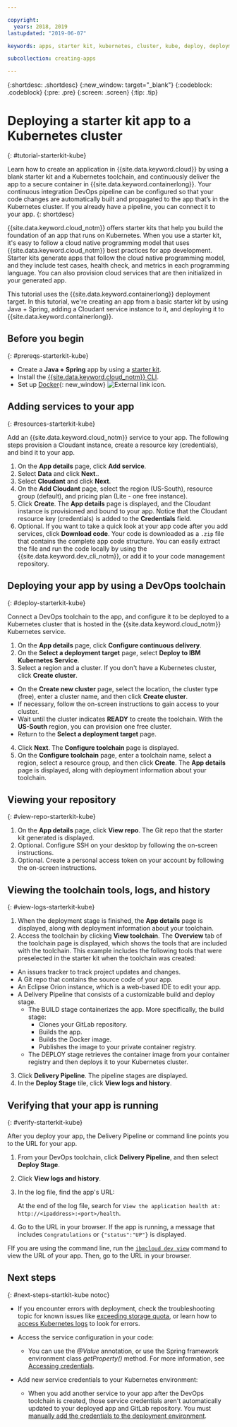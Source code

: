```yaml
---

copyright:
  years: 2018, 2019
lastupdated: "2019-06-07"

keywords: apps, starter kit, kubernetes, cluster, kube, deploy, deployment

subcollection: creating-apps

---
```


{:shortdesc: .shortdesc}
{:new_window: target="_blank"}
{:codeblock: .codeblock}
{:pre: .pre}
{:screen: .screen}
{:tip: .tip}

# Deploying a starter kit app to a Kubernetes cluster
{: #tutorial-starterkit-kube}

Learn how to create an application in {{site.data.keyword.cloud}} by using a blank starter kit and a Kubernetes toolchain, and continuously deliver the app to a secure container in {{site.data.keyword.containerlong}}. Your continuous integration DevOps pipeline can be configured so that your code changes are automatically built and propagated to the app that’s in the Kubernetes cluster. If you already have a pipeline, you can connect it to your app.
{: shortdesc}

{{site.data.keyword.cloud_notm}} offers starter kits that help you build the foundation of an app that runs on Kubernetes. When you use a starter kit, it's easy to follow a cloud native programming model that uses {{site.data.keyword.cloud_notm}} best practices for app development. Starter kits generate apps that follow the cloud native programming model, and they include test cases, health check, and metrics in each programming language. You can also provision cloud services that are then initialized in your generated app.

This tutorial uses the {{site.data.keyword.containerlong}} deployment target. In this tutorial, we're creating an app from a basic starter kit by using Java + Spring, adding a Cloudant service instance to it, and deploying it to {{site.data.keyword.containerlong}}.

## Before you begin
{: #prereqs-starterkit-kube}

* Create a **Java + Spring** app by using a [starter kit](/docs/apps/tutorials?topic=creating-apps-tutorial-starterkit).
* Install the [{{site.data.keyword.cloud_notm}} CLI](/docs/cli?topic=cloud-cli-getting-started).
* Set up [Docker](https://www.docker.com/get-started){: new_window} ![External link icon](../../icons/launch-glyph.svg "External link icon").

## Adding services to your app
{: #resources-starterkit-kube}

Add an {{site.data.keyword.cloud_notm}} service to your app. The following steps provision a Cloudant instance, create a resource key (credentials), and bind it to your app.

1. On the **App details** page, click **Add service**.
2. Select **Data** and click **Next**..
3. Select **Cloudant** and click **Next**.
4. On the **Add Cloudant** page, select the region (US-South), resource group (default), and pricing plan (Lite - one free instance).
5. Click **Create**. The **App details** page is displayed, and the Cloudant instance is provisioned and bound to your app. Notice that the Cloudant resource key (credentials) is added to the **Credentials** field.
6. Optional. If you want to take a quick look at your app code after you add services, click **Download code**. Your code is downloaded as a `.zip` file that contains the complete app code structure. You can easily extract the file and run the code locally by using the {{site.data.keyword.dev_cli_notm}}, or add it to your code management repository.

## Deploying your app by using a DevOps toolchain
{: #deploy-starterkit-kube}

Connect a DevOps toolchain to the app, and configure it to be deployed to a Kubernetes cluster that is hosted in the {{site.data.keyword.cloud_notm}} Kubernetes service.

1. On the **App details** page, click **Configure continuous delivery**.
2. On the **Select a deployment target** page, select **Deploy to IBM Kubernetes Service**.
3. Select a region and a cluster. If you don't have a Kubernetes cluster, click **Create cluster**.
  * On the **Create new cluster** page, select the location, the cluster type (free), enter a cluster name, and then click **Create cluster**.
  * If necessary, follow the on-screen instructions to gain access to your cluster.
  * Wait until the cluster indicates **READY** to create the toolchain. With the **US-South** region, you can provision one free cluster.
  * Return to the **Select a deployment target** page.
4. Click **Next**. The **Configure toolchain** page is displayed.
5. On the **Configure toolchain** page, enter a toolchain name, select a region, select a resource group, and then click **Create**. The **App details** page is displayed, along with deployment information about your toolchain.

## Viewing your repository
{: #view-repo-starterkit-kube}

1. On the **App details** page, click **View repo**. The Git repo that the starter kit generated is displayed.
2. Optional. Configure SSH on your desktop by following the on-screen instructions.
3. Optional. Create a personal access token on your account by following the on-screen instructions.

## Viewing the toolchain tools, logs, and history
{: #view-logs-starterkit-kube}

1. When the deployment stage is finished, the **App details** page is displayed, along with deployment information about your toolchain.
2. Access the toolchain by clicking **View toolchain**. The **Overview** tab of the toolchain page is displayed, which shows the tools that are included with the toolchain. This example includes the following tools that were preselected in the starter kit when the toolchain was created:
  * An issues tracker to track project updates and changes.
  * A Git repo that contains the source code of your app.
  * An Eclipse Orion instance, which is a web-based IDE to edit your app.
  * A Delivery Pipeline that consists of a customizable build and deploy stage.
	 * The BUILD stage containerizes the app. More specifically, the build stage:
	   * Clones your GitLab repository.
	   * Builds the app.
	   * Builds the Docker image.
	   * Publishes the image to your private container registry.
	 * The DEPLOY stage retrieves the container image from your container registry and then deploys it to your Kubernetes cluster.
3. Click **Delivery Pipeline**. The pipeline stages are displayed.
4. In the **Deploy Stage** tile, click **View logs and history**.

## Verifying that your app is running
{: #verify-starterkit-kube}

After you deploy your app, the Delivery Pipeline or command line points you to the URL for your app.

1. From your DevOps toolchain, click **Delivery Pipeline**, and then select **Deploy Stage**.
2. Click **View logs and history**.
3. In the log file, find the app's URL:

    At the end of the log file, search for `View the application health at: http://<ipaddress>:<port>/health`.

4. Go to the URL in your browser. If the app is running, a message that includes `Congratulations` or `{"status":"UP"}` is displayed.

FIf you are using the command line, run the [`ibmcloud dev view`](/docs/cli/idt?topic=cloud-cli-idt-cli#view) command to view the URL of your app. Then, go to the URL in your browser.

## Next steps
{: #next-steps-startkit-kube notoc}

* If you encounter errors with deployment, check the troubleshooting topic for known issues like [exceeding storage quota](/docs/apps?topic=creating-apps-managingapps#exceed_quota), or learn how to [access Kubernetes logs](/docs/apps?topic=creating-apps-managingapps#access_kube_logs) to look for errors.

* Access the service configuration in your code:
	- You can use the _@Value_ annotation, or use the Spring framework environment class _getProperty()_ method. For more information, see [Accessing credentials](/docs/java-spring?topic=java-spring-configuration#accessing-credentials).

* Add new service credentials to your Kubernetes environment:
	- When you add another service to your app after the DevOps toolchain is created, those service credentials aren't automatically updated to your deployed app and GitLab repository. You must [manually add the credentials to the deployment environment](/docs/apps?topic=creating-apps-credentials_overview).
